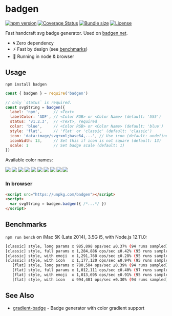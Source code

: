 # badgen

[![npm version][npm-src]][npm-href]
[![Coverage Status][coveralls-src]][coveralls-href]
[![Bundle size][bundlephobia-src]][bundlephobia-href]
[![License][license-src]][license-href]

Fast handcraft svg badge generator. Used on [badgen.net](https://badgen.net).

- 🌀 Zero dependency
- ⚡️ Fast by design (see [benchmarks](#benchmarks))
- 👯‍ Running in node & browser

## Usage

`npm install badgen`

```javascript
const { badgen } = require('badgen')

// only `status` is required.
const svgString = badgen({
  label: 'npm',      // <Text>
  labelColor: 'ADF', // <Color RGB> or <Color Name> (default: '555')
  status: 'v1.2.3',  // <Text>, required
  color: 'blue',     // <Color RGB> or <Color Name> (default: 'blue')
  style: 'flat',     // 'flat' or 'classic' (default: 'classic')
  icon: 'data:image/svg+xml;base64,...', // Use icon (default: undefined)
  iconWidth: 13,     // Set this if icon is not square (default: 13)
  scale: 1           // Set badge scale (default: 1)
})
```

Available color names:

![](https://badgen.net/badge/color/blue/blue)
![](https://badgen.net/badge/color/cyan/cyan)
![](https://badgen.net/badge/color/green/green)
![](https://badgen.net/badge/color/yellow/yellow)
![](https://badgen.net/badge/color/orange/orange)
![](https://badgen.net/badge/color/red/red)
![](https://badgen.net/badge/color/pink/pink)
![](https://badgen.net/badge/color/purple/purple)
![](https://badgen.net/badge/color/grey/grey)
![](https://badgen.net/badge/color/black/black)

### In browser

```html
<script src="https://unpkg.com/badgen"></script>
<script>
  var svgString = badgen.badgen({ /*...*/ })
</script>
```

## Benchmarks

`npm run bench` on iMac 5K (Late 2014), 3.5G i5, with Node.js 12.11.0:

```bash
[classic] style, long params x 985,898 ops/sec ±0.37% (94 runs sampled)
[classic] style, full params x 1,284,886 ops/sec ±0.42% (95 runs sampled)
[classic] style, with emoji  x 1,291,768 ops/sec ±0.28% (95 runs sampled)
[classic] style, with icon   x 1,177,120 ops/sec ±0.94% (95 runs sampled)
   [flat] style, long params x 780,504 ops/sec ±0.39% (94 runs sampled)
   [flat] style, full params x 1,012,111 ops/sec ±0.40% (97 runs sampled)
   [flat] style, with emoji  x 1,013,695 ops/sec ±0.91% (95 runs sampled)
   [flat] style, with icon   x 994,481 ops/sec ±0.30% (94 runs sampled)
```

## See Also

- [gradient-badge][gradient-badge] - Badge generator with color gradient support

[npm-src]: https://badgen.net/npm/v/badgen
[npm-href]: https://www.npmjs.com/package/badgen
[bundlephobia-src]: https://badgen.net/bundlephobia/minzip/badgen
[bundlephobia-href]: https://bundlephobia.com/result?p=badgen
[coveralls-src]: https://badgen.net/coveralls/c/github/amio/badgen/master
[coveralls-href]: https://coveralls.io/github/amio/badgen?branch=master
[license-src]: https://badgen.net/github/license/amio/badgen
[license-href]: LICENSE.md
[gradient-badge]: https://github.com/bokub/gradient-badge
